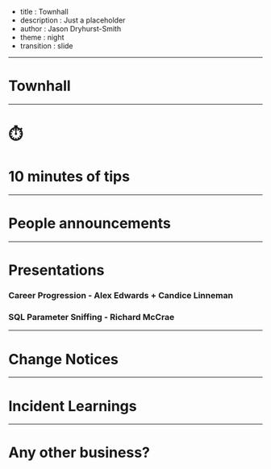 - title : Townhall
- description : Just a placeholder
- author : Jason Dryhurst-Smith
- theme : night
- transition : slide

***
 
# Townhall 

***

# ⏱️
# 10 minutes of tips

***

# People announcements

***

# Presentations

### Career Progression - Alex Edwards + Candice Linneman
### SQL Parameter Sniffing - Richard McCrae

***

# Change Notices

***

# Incident Learnings

***

# Any other business?